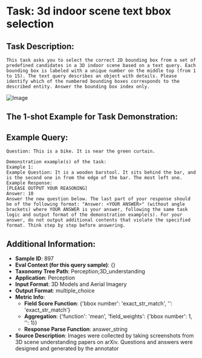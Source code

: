 # Task: 3d indoor scene text bbox selection

## Task Description:

```
This task asks you to select the correct 2D bounding box from a set of predefined candidates in a 3D indoor scene based on a text query. Each bounding box is labeled with a unique number on the middle top (from 1 to 15). The text query describes an object with details. Please identify which of the numbered bounding boxes corresponds to the described entity. Answer the bounding box index only.
```

![Image](scene_with_bbox.png)

## The 1-shot Example for Task Demonstration:

## Example Query:

```
Question: This is a bike. It is near the green curtain.
```

```
Demonstration example(s) of the task:
Example 1:
Example Question: It is a wooden barstool. It sits behind the bar, and is the second one in from the edge of the bar. The most left one.
Example Response:
[PLEASE OUTPUT YOUR REASONING]
Answer: 10
Answer the new question below. The last part of your response should be of the following format: "Answer: <YOUR ANSWER>" (without angle brackets) where YOUR ANSWER is your answer, following the same task logic and output format of the demonstration example(s). For your answer, do not output additional contents that violate the specified format. Think step by step before answering.
```

## Additional Information:

- **Sample ID**: 897
- **Eval Context (for this query sample)**: {}
- **Taxonomy Tree Path**: Perception;3D_understanding
- **Application**: Perception
- **Input Format**: 3D Models and Aerial Imagery
- **Output Format**: multiple_choice
- **Metric Info**:
  - **Field Score Function**: {'bbox number': 'exact_str_match', '': 'exact_str_match'}
  - **Aggregation**: {'function': 'mean', 'field_weights': {'bbox number': 1, '': 1}}
  - **Response Parse Function**: answer_string
- **Source Description**: Images were collected by taking screenshots from 3D scene understanding papers on arXiv. Questions and answers were designed and generated by the annotator
